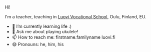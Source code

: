 Hi!

I'm a teacher, teaching in <a href="luov.fi">Luovi Vocational School</a>, Oulu, Finland, EU.

- 🌱 I’m currently learning life :)
- 💬 Ask me about playing ukulele!
- 📫 How to reach me: firstname.familyname <at> luovi.fi
- 😄 Pronouns: he, him, his

<!--
🔭 I’m currently working on ... well ...
- ⚡ Fun fact: ... 
-->
